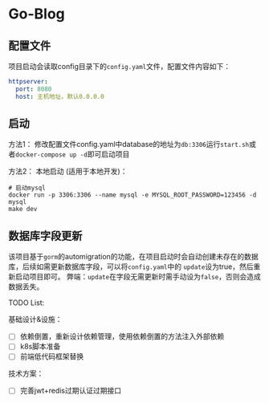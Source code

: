 # Go-Blog

## 配置文件
项目启动会读取config目录下的`config.yaml`文件，配置文件内容如下：
```yaml
httpserver:
  port: 8080
  host: 主机地址，默认0.0.0.0
```

## 启动
方法1：
修改配置文件config.yaml中database的地址为`db:3306`运行`start.sh`或者`docker-compose up -d`即可启动项目

方法2：
本地启动 (适用于本地开发)：
```shell
# 启动mysql
docker run -p 3306:3306 --name mysql -e MYSQL_ROOT_PASSWORD=123456 -d mysql
make dev
```

## 数据库字段更新
该项目基于`gorm`的automigration的功能，在项目启动时会自动创建未存在的数据库，后续如需更新数据库字段，可以将`config.yaml`中的
`update`设为true，然后重新启动项目即可。
弊端：`update`在字段无需更新时需手动设为`false`，否则会造成数据丢失。


TODO List:

基础设计&设施：
- [ ] 依赖倒置，重新设计依赖管理，使用依赖倒置的方法注入外部依赖
- [ ] k8s脚本准备
- [ ] 前端低代码框架替换

技术方案：
- [ ] 完善jwt+redis过期认证过期接口